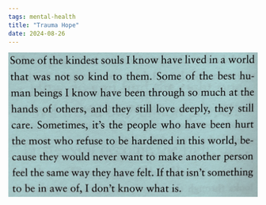 ```yaml
---
tags: mental-health
title: "Trauma Hope"
date: 2024-08-26
---
```




![trauma1.png](https://raw.githubusercontent.com/muneer78/muneer78.github.io/master/images/trauma1.png)
        